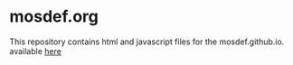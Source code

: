# mosdef.org
This repository contains html and javascript files for the mosdef.github.io. available [here](mosdef-hub.github.io)
